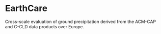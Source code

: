 # EarthCare
Cross-scale evaluation of ground precipitation derived from the ACM-CAP and C-CLD data products over Europe.

